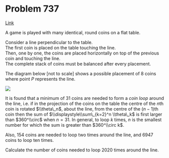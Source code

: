# Problem 737

[Link](https://projecteuler.net/problem=737)

A game is played with many identical, round coins on a flat table. 

Consider a line perpendicular to the table.  
The first coin is placed on the table touching the line.  
Then, one by one, the coins are placed horizontally on top of the previous coin and touching the line.  
The complete stack of coins must be balanced after every placement. 

The diagram below \[not to scale\] shows a possible placement of 8 coins where point $P$ represents the line. 

![](resources/images/0737_coinloop.jpg?1678992055)

It is found that a minimum of $31$ coins are needed to form a *coin loop* around the line, i.e. if in the projection of the coins on the table the centre of the $n$th coin is rotated $\\theta\_n$, about the line, from the centre of the $(n-1)$th coin then the sum of $\\displaystyle\\sum\_{k=2}^n \\theta\_k$ is first larger than $360^\\circ$ when $n=31$. In general, to loop $k$ times, $n$ is the smallest number for which the sum is greater than $360^\\circ k$. 

Also, $154$ coins are needed to loop two times around the line, and $6947$ coins to loop ten times. 

Calculate the number of coins needed to loop $2020$ times around the line.
